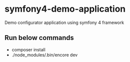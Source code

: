 # symfony4-demo-application
Demo configurator application using symfony 4 framework

 ## Run below commands 
 - composer install 
 - ./node_modules/.bin/encore dev
